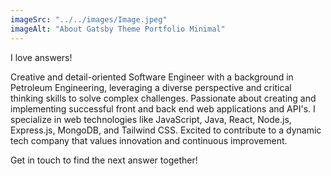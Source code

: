 ```yaml
---
imageSrc: "../../images/Image.jpeg"
imageAlt: "About Gatsby Theme Portfolio Minimal"
---
```


I love answers!


Creative and detail-oriented Software Engineer with a background in
Petroleum Engineering, leveraging a diverse perspective and critical
thinking skills to solve complex challenges. Passionate about creating
and implementing successful front and back end web applications and
API's. I specialize in web technologies like JavaScript, Java, React,
Node.js, Express.js, MongoDB, and Tailwind CSS. Excited to contribute
to a dynamic tech company that values innovation and continuous
improvement.

Get in touch to find the next answer together!

<!-- Photo by <a href="https://unsplash.com/@charlesdeluvio?utm_source=unsplash&utm_medium=referral&utm_content=creditCopyText" target="_blank" rel="nofollow noopener noreferrer" aria-label="External Link"><u>charles</u></a> on Unsplash -->
